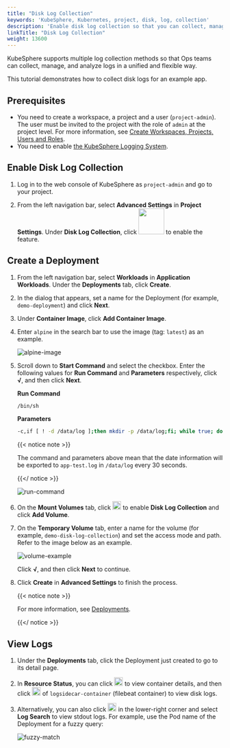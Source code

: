 ```yaml
---
title: "Disk Log Collection"
keywords: 'KubeSphere, Kubernetes, project, disk, log, collection'
description: 'Enable disk log collection so that you can collect, manage, and analyze logs in a unified way.'
linkTitle: "Disk Log Collection"
weight: 13600
---
```


KubeSphere supports multiple log collection methods so that Ops teams can collect, manage, and analyze logs in a unified and flexible way.

This tutorial demonstrates how to collect disk logs for an example app.

## Prerequisites

- You need to create a workspace, a project and a user (`project-admin`). The user must be invited to the project with the role of `admin` at the project level. For more information, see [Create Workspaces, Projects, Users and Roles](../../quick-start/create-workspace-and-project/).
- You need to enable [the KubeSphere Logging System](../../pluggable-components/logging/).

## Enable Disk Log Collection

1. Log in to the web console of KubeSphere as `project-admin` and go to your project.

2. From the left navigation bar, select **Advanced Settings** in **Project Settings**. Under **Disk Log Collection**, click <img src="/images/docs/project-administration/disk-log-collection/log-toggle-switch.png" width="60" /> to enable the feature.


## Create a Deployment

1. From the left navigation bar, select **Workloads** in **Application Workloads**. Under the **Deployments** tab,  click **Create**.

2. In the dialog that appears, set a name for the Deployment (for example, `demo-deployment`) and click **Next**.

3. Under **Container Image**, click **Add Container Image**.

4. Enter `alpine` in the search bar to use the image (tag: `latest`) as an example.

   ![alpine-image](/images/docs/project-administration/disk-log-collection/alpine-image.png)

5. Scroll down to **Start Command** and select the checkbox. Enter the following values for **Run Command** and **Parameters** respectively, click **√**, and then click **Next**.

   **Run Command**

   ```bash
   /bin/sh
   ```

   **Parameters**

   ```bash
   -c,if [ ! -d /data/log ];then mkdir -p /data/log;fi; while true; do date >> /data/log/app-test.log; sleep 30;done
   ```

   {{< notice note >}}

   The command and parameters above mean that the date information will be exported to `app-test.log` in `/data/log` every 30 seconds.

   {{</ notice >}} 

   ![run-command](/images/docs/project-administration/disk-log-collection/run-command.png)

6. On the **Mount Volumes** tab, click <img src="/images/docs/project-administration/disk-log-collection/toggle-switch.png" width="20" /> to enable **Disk Log Collection** and click **Add Volume**.

7. On the **Temporary Volume** tab, enter a name for the volume (for example, `demo-disk-log-collection`) and set the access mode and path. Refer to the image below as an example.

   ![volume-example](/images/docs/project-administration/disk-log-collection/volume-example.png)

   Click **√**, and then click **Next** to continue.

8. Click **Create** in **Advanced Settings** to finish the process.

   {{< notice note >}}

   For more information, see [Deployments](../../project-user-guide/application-workloads/deployments/).

   {{</ notice >}} 

## View Logs

1. Under the **Deployments** tab, click the Deployment just created to go to its detail page.

2. In **Resource Status**, you can click <img src="/images/docs/project-administration/disk-log-collection/arrow.png" width="20" /> to view container details, and then click <img src="/images/docs/project-administration/disk-log-collection/log-icon.png" width="20" /> of `logsidecar-container` (filebeat container) to view disk logs.

3. Alternatively, you can also click <img src="/images/docs/project-administration/disk-log-collection/toolbox.png" width="20" />  in the lower-right corner and select **Log Search** to view stdout logs. For example, use the Pod name of the Deployment for a fuzzy query:

   ![fuzzy-match](/images/docs/project-administration/disk-log-collection/fuzzy-match.png)

